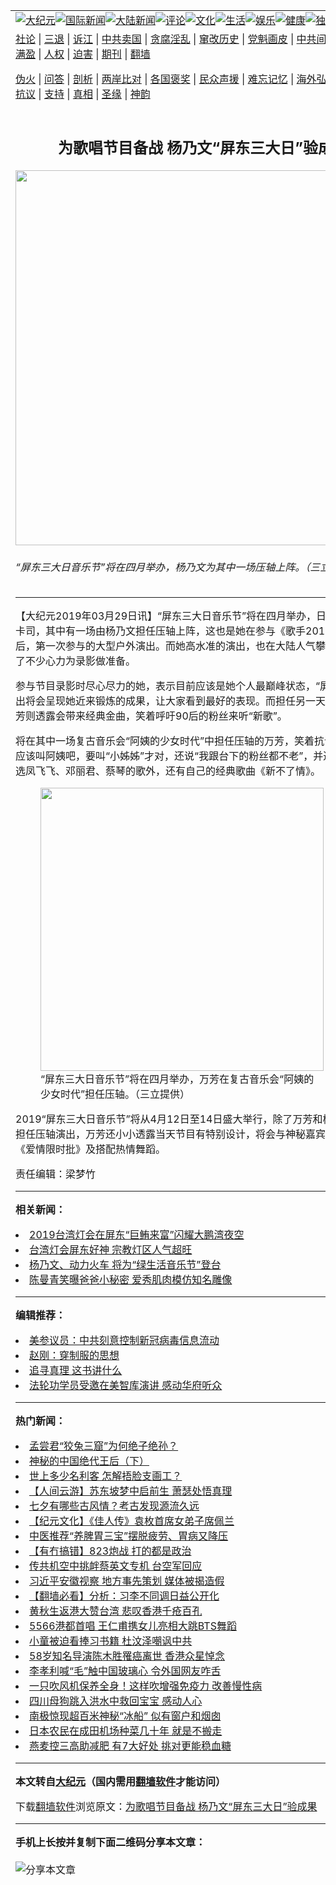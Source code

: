 <a name="1" id="1" target="_blank"></a><span id="1"></span>
<table align=center border="0"><tr><td colspan="2" VALIGN=TOP><a href="https://github.com/ejzkav3446/djy/blob/master/gb/nsc413.md#1"><img src="https://raw.githubusercontent.com/ejzkav3446/www/master/t/djy/1.jpg" title="大纪元"></a><a href="https://github.com/ejzkav3446/djy/blob/master/gb/n24hr.md#1"><img src="https://raw.githubusercontent.com/ejzkav3446/www/master/t/djy/3.jpg" title="国际新闻"></a><a href="https://github.com/ejzkav3446/djy/blob/master/gb/nsc413.md#1"><img src="https://raw.githubusercontent.com/ejzkav3446/www/master/t/djy/4.jpg" title="大陆新闻"></a><a href="https://github.com/ejzkav3446/djy/blob/master/gb/news392.md#1"><img src="https://raw.githubusercontent.com/ejzkav3446/www/master/t/djy/5.jpg" title="评论"></a><a href="https://github.com/ejzkav3446/djy/blob/master/gb/news2007.md#1"><img src="https://raw.githubusercontent.com/ejzkav3446/www/master/t/djy/6.jpg" title="文化"></a><a href="https://github.com/ejzkav3446/djy/blob/master/gb/news2008.md#1"><img src="https://raw.githubusercontent.com/ejzkav3446/www/master/t/djy/7.jpg" title="生活"></a><a href="https://github.com/ejzkav3446/djy/blob/master/gb/ncyule.md#1"><img src="https://raw.githubusercontent.com/ejzkav3446/www/master/t/djy/8.jpg" title="娱乐"></a><a href="https://github.com/ejzkav3446/djy/blob/master/gb/nsc1002.md#1"><img src="https://raw.githubusercontent.com/ejzkav3446/www/master/t/djy/9.jpg" title="健康"><a href="https://github.com/ejzkav3446/djy/blob/master/gb/nf6092.md#1"><img src="https://raw.githubusercontent.com/ejzkav3446/www/master/t/djy/10a.jpg" title="独家"></a><a href="https://github.com/ejzkav3446/djy/blob/master/gb/nf4514.md#1"><img src="https://raw.githubusercontent.com/ejzkav3446/www/master/t/djy/12a.jpg" title="头条"></a></td></tr>
<tr><td colspan="2" VALIGN=TOP><a target="_blank" href="https://github.com/ejzkav3446/djy/blob/master/gb/9p.md#1">社论</a> | <a target="_blank" href="https://github.com/ejzkav3446/djy/blob/master/gb/nf5657.md#1">三退</a> | <a target="_blank" href="https://github.com/ejzkav3446/djy/blob/master/gb/nf6124.md#1">诉江</a> | <a target="_blank" href="https://github.com/ejzkav3446/djy/blob/master/gb/nf1176117.md#1">中共卖国</a> | <a target="_blank" href="https://github.com/ejzkav3446/djy/blob/master/gb/nf5773.md#1">贪腐淫乱</a> | <a target="_blank" href="https://github.com/ejzkav3446/djy/blob/master/gb/nf1176115.md#1">窜改历史</a> | <a target="_blank" href="https://github.com/ejzkav3446/djy/blob/master/gb/nf1176107.md#1">党魁画皮</a> | <a target="_blank" href="https://github.com/ejzkav3446/djy/blob/master/gb/nf1320400.md#1">中共间谍</a> | <a target="_blank" href="https://github.com/ejzkav3446/djy/blob/master/gb/nf1176114.md#1">破坏传统</a> | <a target="_blank" href="https://github.com/ejzkav3446/ntdtv/blob/master/gb/prog447_1.md#1">恶贯满盈</a> | <a target="_blank" href="https://github.com/ejzkav3446/djy/blob/master/gb/ncid278.md#1">人权</a> | <a target="_blank" href="https://github.com/ejzkav3446/djy/blob/master/gb/nf1176111.md#1">迫害</a> | <a target="_blank" href="https://gitlab.com/szzdlab/mh-qikan/blob/master/README.md#1">期刊</a> | <a target="_blank" href="https://github.com/ejzkav3446/www/blob/master/README.md?zsrh#8">翻墙</a></p><p><a target="_blank" href="https://github.com/ejzkav3446/djy/blob/master/gb/nf5562.md#1">伪火</a> | <a target="_blank" href="https://github.com/ejzkav3446/djy/blob/master/gb/nf4378.md#1">问答</a> | <a target="_blank" href="https://github.com/ejzkav3446/djy/blob/master/gb/nf5792.md#1">剖析</a> | <a target="_blank" href="https://github.com/ejzkav3446/djy/blob/master/gb/nf5735.md#1">两岸比对</a> | <a target="_blank" href="https://github.com/ejzkav3446/djy/blob/master/gb/nf6119.md#1">各国褒奖</a> | <a target="_blank" href="https://github.com/ejzkav3446/djy/blob/master/gb/nf6120.md#1">民众声援</a> | <a target="_blank" href="https://github.com/ejzkav3446/djy/blob/master/gb/nf1188594.md#1">难忘记忆</a> | <a target="_blank" href="https://github.com/ejzkav3446/djy/blob/master/gb/nf3180.md#1">海外弘传</a> | <a target="_blank" href="https://github.com/ejzkav3446/djy/blob/master/gb/nf5410.md#1">万人上访</a> | <a target="_blank" href="https://github.com/ejzkav3446/ntdtv/blob/master/gb/prog1530_1.md#1">和平抗议</a> | <a target="_blank" href="https://github.com/ejzkav3446/djy/blob/master/gb/nf4386.md#1">支持</a> | <a target="_blank" href="https://github.com/ejzkav3446/djy/blob/master/gb/nf4389.md#1">真相</a> | <a target="_blank" href="https://github.com/ejzkav3446/djy/blob/master/gb/nf5790.md#1">圣缘</a> | <a target="_blank" href="https://github.com/ejzkav3446/djy/blob/master/gb/nf4786.md#1">神韵</a></td></tr>
<tr><td VALIGN=TOP width="626"><h2 align=center>为歌唱节目备战 杨乃文“屏东三大日”验成果</h2>
<img width="600" src="https://i.epochtimes.com/assets/uploads/2019/03/1903290217571487-600x400.jpg" />
<h6>“屏东三大日音乐节”将在四月举办，杨乃文为其中一场压轴上阵。（三立提供）
</h6>
<hr>
	<p>【大纪元2019年03月29日讯】“<ahref="https://github.com/ejzkav3446/djy/blob/master/gb/tag/%E5%B1%8F%E4%B8%9C%E4%B8%89%E5%A4%A7%E6%97%A5.md#1">屏东三大日</a>音乐节”将在四月举办，日前刚公布表演卡司，其中有一场由<ahref="https://github.com/ejzkav3446/djy/blob/master/gb/tag/%E6%9D%A8%E4%B9%83%E6%96%87.md#1">杨乃文</a>担任压轴上阵，这也是她在参与《<ahref="https://github.com/ejzkav3446/djy/blob/master/gb/tag/%E6%AD%8C%E6%89%8B2019.md#1">歌手2019</a>》节目之后，第一次参与的大型户外演出。而她高水准的演出，也在大陆人气攀升，因此她花了不少心力为录影做准备。</p>
<p>参与节目录影时尽心尽力的她，表示目前应该是她个人最巅峰状态，“<ahref="https://github.com/ejzkav3446/djy/blob/master/gb/tag/%E5%B1%8F%E4%B8%9C%E4%B8%89%E5%A4%A7%E6%97%A5.md#1">屏东三大日</a>”演出将会呈现她近来锻炼的成果，让大家看到最好的表现。而担任另一天压轴的唱将<ahref="https://github.com/ejzkav3446/djy/blob/master/gb/tag/%E4%B8%87%E8%8A%B3.md#1">万芳</a>则透露会带来经典金曲，笑着呼吁90后的粉丝来听“新歌”。</p>
<p>将在其中一场复古音乐会“阿姨的少女时代”中担任压轴的<ahref="https://github.com/ejzkav3446/djy/blob/master/gb/tag/%E4%B8%87%E8%8A%B3.md#1">万芳</a>，笑着抗议节目名称不应该叫阿姨吧，要叫“小姊姊”才对，还说“我跟台下的粉丝都不老”，并透露这次会挑选凤飞飞、邓丽君、蔡琴的歌外，还有自己的经典歌曲《新不了情》。</p>
<figure id="attachment_11148252" style="width: 453px" class="wp-caption aligncenter"><ahref="https://i.epochtimes.com/assets/uploads/2019/03/1903290218041487.jpg"><img class=" wp-image-11148252" title="" src="https://i.epochtimes.com/assets/uploads/2019/03/1903290218041487.jpg" alt="" width="453" b="604" /></a><figcaption class="wp-caption-text">“屏东三大日音乐节”将在四月举办，万芳在复古音乐会“阿姨的少女时代”担任压轴。（三立提供）</figcaption></figure>
<p>2019“屏东三大日音乐节”将从4月12日至14日盛大举行，除了万芳和<ahref="https://github.com/ejzkav3446/djy/blob/master/gb/tag/%E6%9D%A8%E4%B9%83%E6%96%87.md#1">杨乃文</a>将接力担任压轴演出，万芳还小小透露当天节目有特别设计，将会与神秘嘉宾一起唱经典《爱情限时批》及搭配热情舞蹈。</p>
<p>责任编辑：梁梦竹</p>
	
<hr>


<strong>相关新闻：</strong>
<li><a href="https://github.com/ejzkav3446/djy/blob/master/gb/19/2/28/n11079812.md#1">2019台湾灯会在屏东“巨鲔来富”闪耀大鹏湾夜空</a></li>
<li><a href="https://github.com/ejzkav3446/djy/blob/master/gb/19/3/1/n11081772.md#1">台湾灯会屏东好神 宗教灯区人气超旺</a></li>
<li><a href="https://github.com/ejzkav3446/djy/blob/master/gb/20/8/25/n12355339.md#1">杨乃文、动力火车 将为“绿生活音乐节”登台</a></li>
<li><a href="https://github.com/ejzkav3446/djy/blob/master/gb/20/8/24/n12353982.md#1">陈曼青笑曝爸爸小秘密 爱秀肌肉模仿知名雕像</a></li>
<hr>


<strong>编辑推荐：</strong>
<li><a href="https://github.com/onzhi266/djy/blob/master/gb/20/2/22/n11887949.md#1">美参议员：中共刻意控制新冠病毒信息流动</a></li>
<li><a href="https://github.com/tsiac2612/djy/blob/master/gb/18/2/23/n10165368.md#1" target="_blank">赵刚：穿制服的思想</a></li><li><a href="https://github.com/ejzkav3446/djy/blob/master/gb/19/1/5/n10955468.md?dfh#1" target="_blank">追寻真理 这书讲什么</a></li><li><a href="https://github.com/tsiac2612/djy/blob/master/gb/19/10/4/n11569061.md#1" target="_blank">法轮功学员受邀在美智库演讲 感动华府听众</a></li>
<hr>

<strong>热门新闻：</strong>
<li><a href="https://github.com/kqfudw3418/djy/blob/master/gb/20/8/13/n12326957.md#1">孟尝君“狡兔三窟”为何绝子绝孙？</a></li>
<li><a href="https://github.com/kqfudw3418/djy/blob/master/gb/20/8/16/n12335682.md#1">神秘的中国绝代王后（下）</a></li>
<li><a href="https://github.com/kqfudw3418/djy/blob/master/gb/16/11/19/n8507459.md#1">世上多少名利客 怎解捂脸支画工？</a></li>
<li><a href="https://github.com/kqfudw3418/djy/blob/master/gb/20/8/16/n12334982.md#1">【人间云游】苏东坡梦中启前生  萧瑟处悟真理</a></li>
<li><a href="https://github.com/kqfudw3418/djy/blob/master/gb/20/8/21/n12347600.md#1">七夕有哪些古风情？考古发现源流久远</a></li>
<li><a href="https://github.com/kqfudw3418/djy/blob/master/gb/20/8/23/n12351132.md#1">【纪元文化】《佳人传》袁枚首席女弟子席佩兰</a></li>
<li><a href="https://github.com/kqfudw3418/djy/blob/master/gb/20/8/24/n12354783.md#1">中医推荐“养脾胃三宝”摆脱疲劳、胃病又降压</a></li>
<li><a href="https://github.com/kqfudw3418/djy/blob/master/gb/20/8/24/n12354194.md#1">【有冇搞错】823炮战 打的都是政治</a></li>
<li><a href="https://github.com/kqfudw3418/djy/blob/master/gb/20/8/23/n12351666.md#1">传共机空中挑衅蔡英文专机 台空军回应</a></li>
<li><a href="https://github.com/kqfudw3418/djy/blob/master/gb/20/8/23/n12350776.md#1">习近平安徽视察 地方事先策划 媒体被揭造假</a></li>
<li><a href="https://github.com/kqfudw3418/djy/blob/master/gb/20/8/23/n12351001.md#1">【翻墙必看】分析：习李不同调日益公开化</a></li>
<li><a href="https://github.com/kqfudw3418/djy/blob/master/gb/20/8/23/n12351787.md#1">黄秋生返港大赞台湾 悲叹香港千疮百孔</a></li>
<li><a href="https://github.com/kqfudw3418/djy/blob/master/gb/20/8/23/n12350862.md#1">5566港都首唱 王仁甫携女儿亮相大跳BTS舞蹈</a></li>
<li><a href="https://github.com/kqfudw3418/djy/blob/master/gb/20/8/23/n12351932.md#1">小童被迫看捧习书籍 杜汶泽嘲讽中共</a></li>
<li><a href="https://github.com/kqfudw3418/djy/blob/master/gb/20/8/23/n12352130.md#1">58岁知名导演陈木胜罹癌离世 香港众星悼念</a></li>
<li><a href="https://github.com/kqfudw3418/djy/blob/master/gb/20/8/24/n12353098.md#1">李孝利喊“毛”触中国玻璃心 令外国网友咋舌</a></li>
<li><a href="https://github.com/kqfudw3418/djy/blob/master/gb/20/8/5/n12308945.md#1">一只吹风机保养全身！这样吹增强免疫力 改善慢性病</a></li>
<li><a href="https://github.com/kqfudw3418/djy/blob/master/gb/20/8/23/n12351096.md#1">四川母狗跳入洪水中救回宝宝 感动人心</a></li>
<li><a href="https://github.com/kqfudw3418/djy/blob/master/gb/20/8/22/n12349911.md#1">南极惊现超百米神秘“冰船” 似有窗户和烟囱</a></li>
<li><a href="https://github.com/kqfudw3418/djy/blob/master/gb/20/8/23/n12351199.md#1">日本农民在成田机场种菜几十年 就是不搬走</a></li>
<li><a href="https://github.com/kqfudw3418/djy/blob/master/gb/20/8/22/n12350389.md#1">燕麦控三高助减肥 有7大好处 挑对更能稳血糖</a></li>
<hr>

<strong>本文转自<a href="https://www.epochtimes.com">大纪元</a>（国内需用<a href="https://github.com/ejzkav3446/www/blob/master/README.md#8">翻墙软件</a>才能访问）</strong><p>下载<a href="https://github.com/ejzkav3446/www/blob/master/README.md#8">翻墙软件</a>浏览原文：<a href="https://www.epochtimes.com/gb/19/3/29/n11148180.htm">为歌唱节目备战 杨乃文“屏东三大日”验成果</a></p><hr>

<strong>手机上长按并复制下面二维码分享本文章：</strong><br><br><img src="http://www.szzd.org/v.php?action=qrcode&url=https://github.com/ejzkav3446/djy/blob/master/gb/19/3/29/n11148180.md%231" title="分享本文章"></td><td VALIGN=TOP><a href="https://github.com/ejzkav3446/djy/blob/master/gb/16/1/21/n4622075.md?dfh#1" target="_blank"><img src="https://raw.githubusercontent.com/ejzkav3446/djy/master/gb/300/wei-f1.jpg" title="中共的伪火骗局"  alt="中共的伪火骗局"></a><br><a href="https://github.com/ejzkav3446/www/blob/master/README.md?dfh#9" target="_blank"><img src="https://raw.githubusercontent.com/ejzkav3446/djy/master/gb/300/yong-h.jpg" title="永恒的见证"  alt="永恒的见证"></a><br><a href="https://github.com/ejzkav3446/djy/blob/master/gb/13/9/29/n3974789.md?dfh#1" target="_blank"><img src="https://raw.githubusercontent.com/ejzkav3446/djy/master/gb/300/shang-lnz.jpg" title="善良女子被中共投男牢"  alt="善良女子被中共投男牢"></a><br><a href="https://github.com/ejzkav3446/djy/blob/master/gb/16/3/16/n4663449.md?dfh#1" target="_blank"><img src="https://raw.githubusercontent.com/ejzkav3446/djy/master/gb/300/huo-z3.jpg" title="警卫目击活摘器官"  alt="警卫目击活摘器官"></a><br><a href="https://github.com/ejzkav3446/djy/blob/master/gb/16/8/7/n8177641.md?dfh#1" target="_blank"><img src="https://raw.githubusercontent.com/ejzkav3446/djy/master/gb/300/huo-z4.jpg" title="证人描述活摘恐怖"  alt="证人描述活摘恐怖"></a><br><a href="https://github.com/ejzkav3446/djy/blob/master/gb/10/4/19/n2881569.md?dfh#1" target="_blank"><img src="https://raw.githubusercontent.com/ejzkav3446/djy/master/gb/300/huo-z1.jpg" title="揭开活摘器官黑幕"  alt="揭开活摘器官黑幕"></a><br><a href="https://github.com/ejzkav3446/djy/blob/master/gb/10/11/7/n3077476.md?dfh#1" target="_blank"><img src="https://raw.githubusercontent.com/ejzkav3446/djy/master/gb/300/ma-ks.jpg" title="马克思的成魔之路"  alt="马克思的成魔之路"></a><br><a href="https://github.com/ejzkav3446/djy/blob/master/gb/14/6/9/n4173977.md?dfh#1" target="_blank"><img src="https://raw.githubusercontent.com/ejzkav3446/djy/master/gb/300/chang-zs.jpg" title="藏字石 蕴天机"  alt="藏字石 蕴天机"></a><br><a href="https://github.com/ejzkav3446/djy/blob/master/gb/18/5/10/n10381511.md?dfh#1" target="_blank"><img src="https://raw.githubusercontent.com/ejzkav3446/djy/master/gb/300/st1.jpg" title="关注3亿人三退"  alt="关注3亿人三退"></a><br><a href="https://github.com/ejzkav3446/djy/blob/master/gb/18/3/21/n10237682.md?dfh#1" target="_blank"><img src="https://raw.githubusercontent.com/ejzkav3446/djy/master/gb/300/jie-t.jpg" title="解体中共复兴中华"  alt="解体中共复兴中华"></a><br><a href="https://github.com/ejzkav3446/djy/blob/master/gb/9/2/9/n2422991.md?dfh#1" target="_blank"><img src="https://raw.githubusercontent.com/ejzkav3446/djy/master/gb/300/gao-zs.jpg" title="中共迫害良心律师"  alt="中共迫害良心律师"></a><br><a href="https://github.com/ejzkav3446/djy/blob/master/gb/18/12/9/n10900044.md?dfh#1" target="_blank"><img src="https://raw.githubusercontent.com/ejzkav3446/djy/master/gb/300/sj1.jpg" title="303万人举报江泽民"  alt="303万人举报江泽民"></a><br><a href="https://github.com/ejzkav3446/djy/blob/master/gb/18/8/28/n10672014.md?dfh#1" target="_blank"><img src="https://raw.githubusercontent.com/ejzkav3446/djy/master/gb/300/sj2.jpg" title="这些官员为何起诉江泽民"  alt="这些官员为何起诉江泽民"></a><br><a href="https://github.com/ejzkav3446/djy/blob/master/gb/8/12/18/n2367165.md?dfh#1" target="_blank"><img src="https://raw.githubusercontent.com/ejzkav3446/djy/master/gb/300/liangan.jpg" title="海峡两岸的强烈对比"  alt="海峡两岸的强烈对比"></a><br><a href="https://github.com/ejzkav3446/djy/blob/master/gb/15/12/10/n4593139.md?dfh#1" target="_blank"><img src="https://raw.githubusercontent.com/ejzkav3446/djy/master/gb/300/jia-ndzl.jpg" title="加拿大总理的贺信"  alt="加拿大总理的贺信"></a><br><a href="https://github.com/ejzkav3446/djy/blob/master/gb/11/6/17/n3289382.md?dfh#1" target="_blank"><img src="https://raw.githubusercontent.com/ejzkav3446/djy/master/gb/300/xiao-wd.jpg" title="探寻真相兼听则明"  alt="探寻真相兼听则明"></a><br><a href="https://github.com/ejzkav3446/djy/blob/master/gb/18/10/27/n10812623.md?dfh#1" target="_blank"><img src="https://raw.githubusercontent.com/ejzkav3446/djy/master/gb/300/yindu.jpg" title="印度媒体报道东方"  alt="印度媒体报道东方"></a><br><a href="https://github.com/ejzkav3446/djy/blob/master/gb/18/6/9/n10469652.md?dfh#1" target="_blank"><img src="https://raw.githubusercontent.com/ejzkav3446/djy/master/gb/300/xie-j.jpg" title="不一样的海外校园"  alt="不一样的海外校园"></a><br><a href="https://github.com/ejzkav3446/djy/blob/master/gb/7/4/5/n1669415.md?dfh#1" target="_blank"><img src="https://raw.githubusercontent.com/ejzkav3446/djy/master/gb/300/li-up.jpg" title="从大师到徒弟的传奇"  alt="从大师到徒弟的传奇"></a><br><a href="https://github.com/ejzkav3446/djy/blob/master/gb/17/5/26/n9191512.md?dfh#1" target="_blank"><img src="https://raw.githubusercontent.com/ejzkav3446/djy/master/gb/300/zfl2.jpg" title="亿万人与东方一本奇书"  alt="亿万人与东方一本奇书"></a><br><a href="https://github.com/ejzkav3446/djy/blob/master/gb/13/11/27/n4020290.md?dfh#1" target="_blank"><img src="https://raw.githubusercontent.com/ejzkav3446/djy/master/gb/300/zhen-h.jpg" title="大陆见不到的震撼场面"  alt="大陆见不到的震撼场面"></a><br><a href="https://github.com/ejzkav3446/djy/blob/master/gb/15/7/17/n4482910.md?dfh#1" target="_blank"><img src="https://raw.githubusercontent.com/ejzkav3446/djy/master/gb/300/dalu-sk.jpg" title="人心向善 大陆当初盛况"  alt="人心向善 大陆当初盛况"></a><br><a href="https://github.com/ejzkav3446/djy/blob/master/gb/19/1/5/n10955468.md?dfh#1" target="_blank"><img src="https://raw.githubusercontent.com/ejzkav3446/djy/master/gb/300/zfl1.jpg" title="追寻真理 这书讲什么"  alt="追寻真理 这书讲什么"></a><br><a href="https://github.com/ejzkav3446/www/blob/master/README.md?dfh#1" target="_blank"><img src="https://raw.githubusercontent.com/ejzkav3446/djy/master/gb/300/fq1.jpg" title="下载免费翻墙软件"  alt="下载免费翻墙软件"></a><br></td></tr></table>
